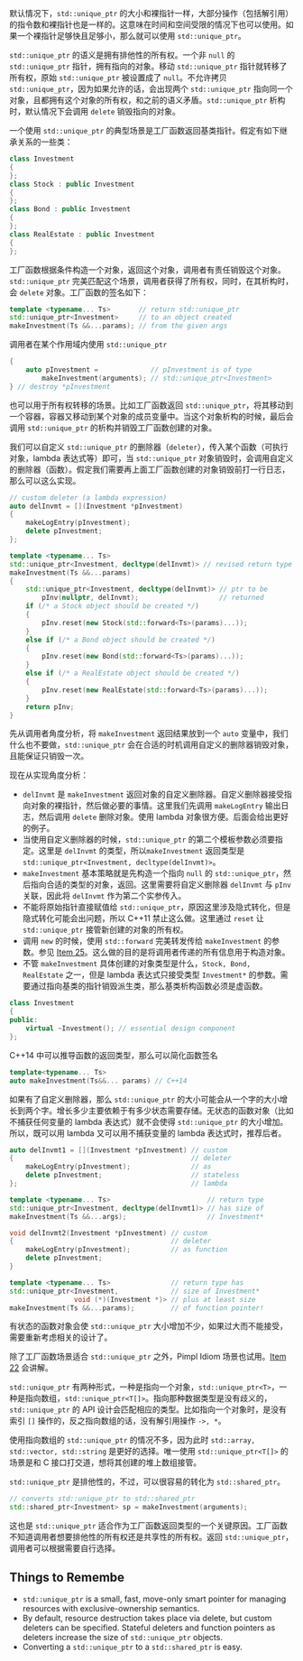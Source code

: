 默认情况下，`std::unique_ptr` 的大小和裸指针一样，大部分操作（包括解引用）的指令数和裸指针也是一样的。这意味在时间和空间受限的情况下也可以使用。如果一个裸指针足够快且足够小，那么就可以使用 `std::unique_ptr`。

`std::unique_ptr` 的语义是拥有排他性的所有权。一个非 `null` 的 `std::unique_ptr` 指针，拥有指向的对象。移动 `std::unique_ptr` 指针就转移了所有权，原始 `std::unique_ptr` 被设置成了 `null`。不允许拷贝 `std::unique_ptr`，因为如果允许的话，会出现两个 `std::unique_ptr` 指向同一个对象，且都拥有这个对象的所有权，和之前的语义矛盾。`std::unique_ptr` 析构时，默认情况下会调用 `delete` 销毁指向的对象。

一个使用 `std::unique_ptr` 的典型场景是工厂函数返回基类指针。假定有如下继承关系的一些类：
```cpp
class Investment
{
};
class Stock : public Investment
{
};
class Bond : public Investment
{
};
class RealEstate : public Investment
{
};
```
工厂函数根据条件构造一个对象，返回这个对象，调用者有责任销毁这个对象。`std::unique_ptr` 完美匹配这个场景，调用者获得了所有权，同时，在其析构时，会 `delete` 对象。工厂函数的签名如下：
```cpp
template <typename... Ts>       // return std::unique_ptr
std::unique_ptr<Investment>     // to an object created
makeInvestment(Ts &&...params); // from the given args
```
调用者在某个作用域内使用 `std::unique_ptr`
```cpp
{
    auto pInvestment =             // pInvestment is of type
        makeInvestment(arguments); // std::unique_ptr<Investment>
} // destroy *pInvestment
```

也可以用于所有权转移的场景。比如工厂函数返回 `std::unique_ptr`，将其移动到一个容器，容器又移动到某个对象的成员变量中。当这个对象析构的时候，最后会调用 `std::unique_ptr` 的析构并销毁工厂函数创建的对象。

我们可以自定义 `std::unique_ptr` 的删除器（`deleter`），传入某个函数（可执行对象，lambda 表达式等）即可，当 `std::unique_ptr` 对象销毁时，会调用自定义的删除器（函数）。假定我们需要再上面工厂函数创建的对象销毁前打一行日志，那么可以这么实现。
```cpp
// custom deleter (a lambda expression)
auto delInvmt = [](Investment *pInvestment)
{
    makeLogEntry(pInvestment);
    delete pInvestment;
};

template <typename... Ts>
std::unique_ptr<Investment, decltype(delInvmt)> // revised return type
makeInvestment(Ts &&...params)
{
    std::unique_ptr<Investment, decltype(delInvmt)> // ptr to be
        pInv(nullptr, delInvmt);                    // returned
    if (/* a Stock object should be created */)
    {
        pInv.reset(new Stock(std::forward<Ts>(params)...));
    }
    else if (/* a Bond object should be created */)
    {
        pInv.reset(new Bond(std::forward<Ts>(params)...));
    }
    else if (/* a RealEstate object should be created */)
    {
        pInv.reset(new RealEstate(std::forward<Ts>(params)...));
    }
    return pInv;
}
```
先从调用者角度分析，将 `makeInvestment` 返回结果放到一个 `auto` 变量中，我们什么也不要做，`std::unique_ptr` 会在合适的时机调用自定义的删除器销毁对象，且能保证只销毁一次。

现在从实现角度分析：
* `delInvmt` 是 `makeInvestment` 返回对象的自定义删除器。自定义删除器接受指向对象的裸指针，然后做必要的事情。这里我们先调用 `makeLogEntry` 输出日志，然后调用 `delete` 删除对象。使用 lambda 对象很方便。后面会给出更好的例子。
* 当使用自定义删除器的时候，`std::unique_ptr` 的第二个模板参数必须要指定。这里是 `delInvmt` 的类型，所以`makeInvestment` 返回类型是 `std::unique_ptr<Investment, decltype(delInvmt)>`。
* `makeInvestment` 基本策略就是先构造一个指向 `null` 的 `std::unique_ptr`，然后指向合适的类型的对象，返回。这里需要将自定义删除器 `delInvmt` 与 `pInv` 关联，因此将 `delInvmt` 作为第二个实参传入。
* 不能将原始指针直接赋值给 `std::unique_ptr`，原因这里涉及隐式转化，但是隐式转化可能会出问题，所以 C++11 禁止这么做。这里通过 `reset` 让 `std::unique_ptr` 接管新创建的对象的所有权。
* 调用 `new` 的时候，使用 `std::forward` 完美转发传给 `makeInvestment` 的参数。参见 [Item 25](../ch05_Rvalue_References_Move_Semantics_and_Perfect_Forwarding/25_Use_std_move_on_rvalue_references_std_forward_on_universal_references.md)。这么做的目的是将调用者传递的所有信息用于构造对象。
* 不管 `makeInvestment` 具体创建的对象类型是什么，`Stock, Bond, RealEstate` 之一，但是 lambda 表达式只接受类型 `Investment*` 的参数。需要通过指向基类的指针销毁派生类，那么基类析构函数必须是虚函数。
```cpp
class Investment
{
public:
    virtual ~Investment(); // essential design component
};
```
C++14 中可以推导函数的返回类型，那么可以简化函数签名
```cpp
template<typename... Ts>
auto makeInvestment(Ts&&... params) // C++14
```

如果有了自定义删除器，那么 `std::unique_ptr` 的大小可能会从一个字的大小增长到两个字。增长多少主要依赖于有多少状态需要存储。无状态的函数对象（比如不捕获任何变量的 lambda 表达式）就不会使得 `std::unique_ptr` 的大小增加。所以，既可以用 lambda 又可以用不捕获变量的 lambda 表达式时，推荐后者。
```cpp
auto delInvmt1 = [](Investment *pInvestment) // custom
{                                            // deleter
    makeLogEntry(pInvestment);               // as
    delete pInvestment;                      // stateless
};                                           // lambda

template <typename... Ts>                        // return type
std::unique_ptr<Investment, decltype(delInvmt1)> // has size of
makeInvestment(Ts &&...args);                    // Investment*

void delInvmt2(Investment *pInvestment) // custom
{                                       // deleter
    makeLogEntry(pInvestment);          // as function
    delete pInvestment;
}

template <typename... Ts>               // return type has
std::unique_ptr<Investment,             // size of Investment*
                void (*)(Investment *)> // plus at least size
makeInvestment(Ts &&...params);         // of function pointer!
```
有状态的函数对象会使 `std::unique_ptr` 大小增加不少，如果过大而不能接受，需要重新考虑相关的设计了。

除了工厂函数场景适合 `std::unique_ptr` 之外，Pimpl Idiom 场景也试用。[Item 22](./22_When_using_the_Pimpl_Idiom_define_special_member_functions_in_the_implementation_file.md) 会讲解。

`std::unique_ptr` 有两种形式，一种是指向一个对象，`std::unique_ptr<T>`，一种是指向数组，`std::unique_ptr<T[]>`。指向那种数据类型是没有歧义的，`std::unique_ptr` 的 API 设计会匹配相应的类型。比如指向一个对象时，是没有索引 `[]` 操作的，反之指向数组的话，没有解引用操作 `->, *`。

使用指向数组的 `std::unique_ptr` 的情况不多，因为此时 `std::array, std::vector, std::string` 是更好的选择。唯一使用 `std::unique_ptr<T[]>` 的场景是和 C 接口打交道，想将其创建的堆上数组接管。

`std::unique_ptr` 是排他性的，不过，可以很容易的转化为 `std::shared_ptr`。
```cpp
// converts std::unique_ptr to std::shared_ptr
std::shared_ptr<Investment> sp = makeInvestment(arguments);
```
这也是 `std::unique_ptr` 适合作为工厂函数返回类型的一个关键原因。工厂函数不知道调用者想要排他性的所有权还是共享性的所有权。返回 `std::unique_ptr`，调用者可以根据需要自行选择。

## Things to Remembe
* `std::unique_ptr` is a small, fast, move-only smart pointer for managing resources with exclusive-ownership semantics.
* By default, resource destruction takes place via delete, but custom deleters can be specified. Stateful deleters and function pointers as deleters increase the size of `std::unique_ptr` objects.
* Converting a `std::unique_ptr` to a `std::shared_ptr` is easy.
